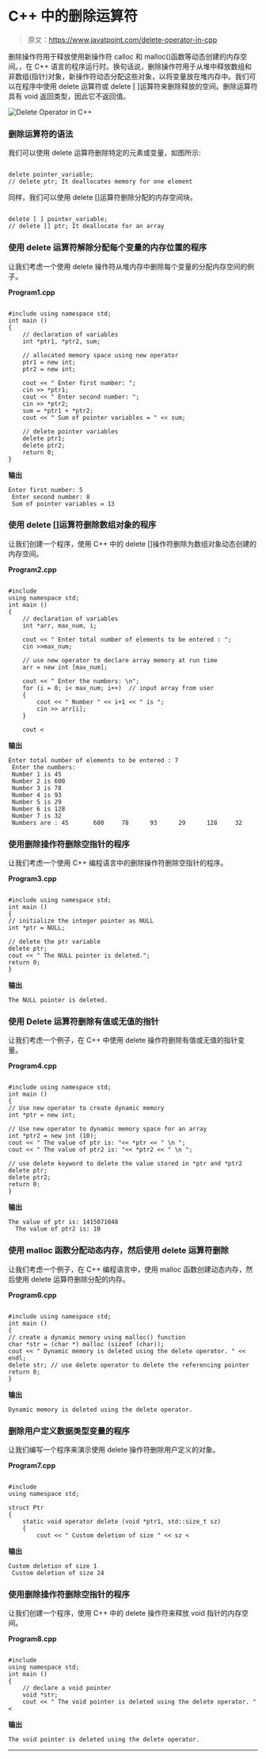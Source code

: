 # C++ 中的删除运算符

> 原文：<https://www.javatpoint.com/delete-operator-in-cpp>

删除操作符用于释放使用新操作符 calloc 和 malloc()函数等动态创建的内存空间。，在 C++ 语言的程序运行时。换句话说，删除操作符用于从堆中释放数组和非数组(指针)对象，新操作符动态分配这些对象，以将变量放在堆内存中。我们可以在程序中使用 delete 运算符或 delete [ ]运算符来删除释放的空间。删除运算符具有 void 返回类型，因此它不返回值。

![Delete Operator in C++](img/c9f11e5d9e1e9166aa48e6962aae9642.png)

### 删除运算符的语法

我们可以使用 delete 运算符删除特定的元素或变量，如图所示:

```

delete pointer_variable;
// delete ptr; It deallocates memory for one element

```

同样，我们可以使用 delete []运算符删除分配的内存空间块。

```

delete [ ] pointer_variable; 
// delete [] ptr; It deallocate for an array

```

### 使用 delete 运算符解除分配每个变量的内存位置的程序

让我们考虑一个使用 delete 操作符从堆内存中删除每个变量的分配内存空间的例子。

**Program1.cpp**

```

#include using namespace std;
int main ()
{	
	// declaration of variables
	int *ptr1, *ptr2, sum;

	// allocated memory space using new operator
	ptr1 = new int; 
	ptr2 = new int;

	cout << " Enter first number: ";
	cin >> *ptr1;
	cout << " Enter second number: ";
	cin >> *ptr2;
	sum = *ptr1 + *ptr2;
	cout << " Sum of pointer variables = " << sum;

	// delete pointer variables
	delete ptr1; 
	delete ptr2;
	return 0;
} 
```

**输出**

```
Enter first number: 5
 Enter second number: 8
 Sum of pointer variables = 13 

```

### 使用 delete []运算符删除数组对象的程序

让我们创建一个程序，使用 C++ 中的 delete []操作符删除为数组对象动态创建的内存空间。

**Program2.cpp**

```

#include 
using namespace std;
int main ()
{
	// declaration of variables
	int *arr, max_num, i;

	cout << " Enter total number of elements to be entered : ";
	cin >>max_num;

	// use new operator to declare array memory at run time
	arr = new int [max_num];

	cout << " Enter the numbers: \n";
	for (i = 0; i< max_num; i++)  // input array from user
	{
		cout << " Number " << i+1 << " is ";
		cin >> arr[i];
	}

	cout <
```

**输出**

```
Enter total number of elements to be entered : 7
 Enter the numbers:
 Number 1 is 45
 Number 2 is 600
 Number 3 is 78
 Number 4 is 93
 Number 5 is 29
 Number 6 is 128
 Number 7 is 32
 Numbers are : 45       600     78      93      29      128     32

```

### 使用删除操作符删除空指针的程序

让我们考虑一个使用 C++ 编程语言中的删除操作符删除空指针的程序。

**Program3.cpp**

```

#include using namespace std; 
int main ()
{
// initialize the integer pointer as NULL 
int *ptr = NULL;

// delete the ptr variable 
delete ptr;
cout << " The NULL pointer is deleted.";
return 0;
} 
```

**输出**

```
The NULL pointer is deleted.

```

### 使用 Delete 运算符删除有值或无值的指针

让我们考虑一个例子，在 C++ 中使用 delete 操作符删除有值或无值的指针变量。

**Program4.cpp**

```

#include using namespace std;
int main ()
{
// Use new operator to create dynamic memory
int *ptr = new int;

// Use new operator to dynamic memory space for an array 
int *ptr2 = new int (10);
cout << " The value of ptr is: "<< *ptr << " \n ";
cout << " The value of ptr2 is: "<< *ptr2 << " \n ";

// use delete keyword to delete the value stored in *ptr and *ptr2
delete ptr;
delete ptr2;
return 0;
} 
```

**输出**

```
The value of ptr is: 1415071048
  The value of ptr2 is: 10

```

### 使用 malloc 函数分配动态内存，然后使用 delete 运算符删除

让我们考虑一个例子，在 C++ 编程语言中，使用 malloc 函数创建动态内存，然后使用 delete 运算符删除分配的内存。

**Program6.cpp**

```

#include using namespace std;
int main ()
{
// create a dynamic memory using malloc() function
char *str = (char *) malloc (sizeof (char));
cout << " Dynamic memory is deleted using the delete operator. " << endl;
delete str; // use delete operator to delete the referencing pointer
return 0;
} 
```

**输出**

```
Dynamic memory is deleted using the delete operator.

```

### 删除用户定义数据类型变量的程序

让我们编写一个程序来演示使用 delete 操作符删除用户定义的对象。

**Program7.cpp**

```

#include 
using namespace std;

struct Ptr
{
	static void operator delete (void *ptr1, std::size_t sz)
	{
		cout << " Custom deletion of size " << sz <
```

**输出**

```
Custom deletion of size 1
 Custom deletion of size 24

```

### 使用删除操作符删除空指针的程序

让我们创建一个程序，使用 C++ 中的 delete 操作符来释放 void 指针的内存空间。

**Program8.cpp**

```

#include 
using namespace std;
int main ()
{
	// declare a void pointer 
	void *str;
	cout << " The void pointer is deleted using the delete operator. " <
```

**输出**

```
The void pointer is deleted using the delete operator.

```

* * *